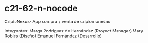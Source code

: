 # c21-62-n-nocode
CriptoNexus- App compra y venta de criptomonedas

Integrantes:
Marga Rodriguez de Hernández (Proyect Manager)
Mary Robles (Diseño)
Emanuel Fernández (Desarrollo)

